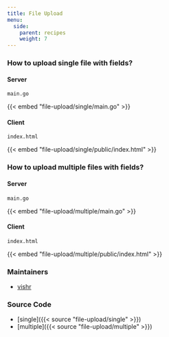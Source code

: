 ```yaml
---
title: File Upload
menu:
  side:
    parent: recipes
    weight: 7
---
```


### How to upload single file with fields?

#### Server

`main.go`

{{< embed "file-upload/single/main.go" >}}

#### Client

`index.html`

{{< embed "file-upload/single/public/index.html" >}}

### How to upload multiple files with fields?

#### Server

`main.go`

{{< embed "file-upload/multiple/main.go" >}}

#### Client

`index.html`

{{< embed "file-upload/multiple/public/index.html" >}}

### Maintainers

- [vishr](https://github.com/vishr)

### Source Code

- [single]({{< source "file-upload/single" >}})
- [multiple]({{< source "file-upload/multiple" >}})
